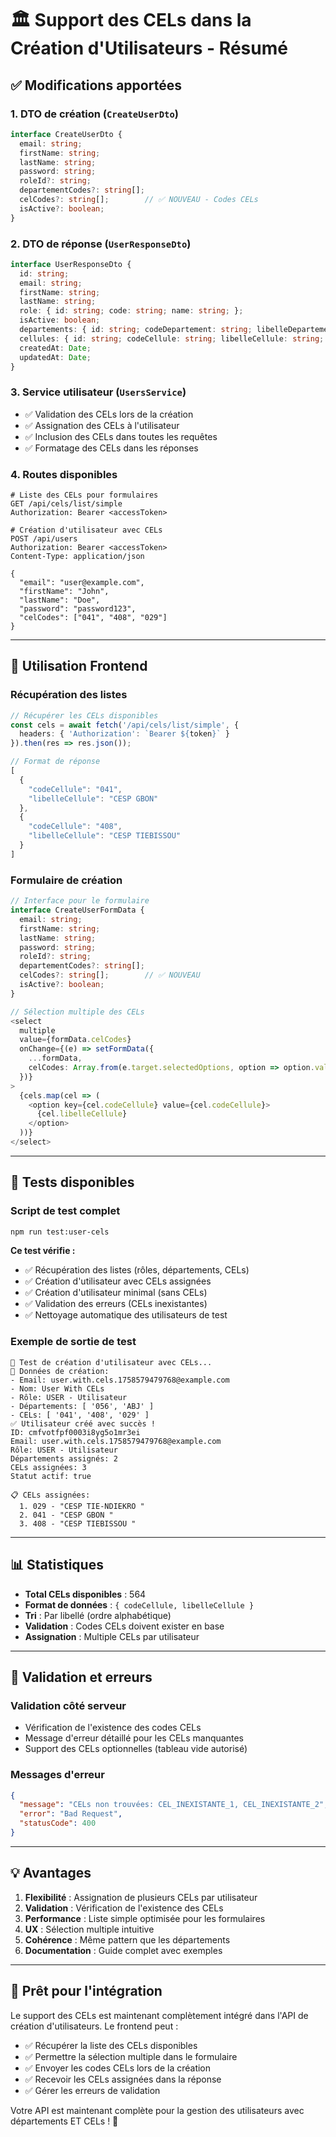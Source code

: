 # 🏛️ Support des CELs dans la Création d'Utilisateurs - Résumé

## ✅ **Modifications apportées**

### **1. DTO de création (`CreateUserDto`)**
```typescript
interface CreateUserDto {
  email: string;
  firstName: string;
  lastName: string;
  password: string;
  roleId?: string;
  departementCodes?: string[];
  celCodes?: string[];        // ✅ NOUVEAU - Codes CELs
  isActive?: boolean;
}
```

### **2. DTO de réponse (`UserResponseDto`)**
```typescript
interface UserResponseDto {
  id: string;
  email: string;
  firstName: string;
  lastName: string;
  role: { id: string; code: string; name: string; };
  isActive: boolean;
  departements: { id: string; codeDepartement: string; libelleDepartement: string; }[];
  cellules: { id: string; codeCellule: string; libelleCellule: string; }[];  // ✅ NOUVEAU
  createdAt: Date;
  updatedAt: Date;
}
```

### **3. Service utilisateur (`UsersService`)**
- ✅ Validation des CELs lors de la création
- ✅ Assignation des CELs à l'utilisateur
- ✅ Inclusion des CELs dans toutes les requêtes
- ✅ Formatage des CELs dans les réponses

### **4. Routes disponibles**
```http
# Liste des CELs pour formulaires
GET /api/cels/list/simple
Authorization: Bearer <accessToken>

# Création d'utilisateur avec CELs
POST /api/users
Authorization: Bearer <accessToken>
Content-Type: application/json

{
  "email": "user@example.com",
  "firstName": "John",
  "lastName": "Doe",
  "password": "password123",
  "celCodes": ["041", "408", "029"]
}
```

---

## 🎯 **Utilisation Frontend**

### **Récupération des listes**
```typescript
// Récupérer les CELs disponibles
const cels = await fetch('/api/cels/list/simple', {
  headers: { 'Authorization': `Bearer ${token}` }
}).then(res => res.json());

// Format de réponse
[
  {
    "codeCellule": "041",
    "libelleCellule": "CESP GBON"
  },
  {
    "codeCellule": "408", 
    "libelleCellule": "CESP TIEBISSOU"
  }
]
```

### **Formulaire de création**
```typescript
// Interface pour le formulaire
interface CreateUserFormData {
  email: string;
  firstName: string;
  lastName: string;
  password: string;
  roleId?: string;
  departementCodes?: string[];
  celCodes?: string[];        // ✅ NOUVEAU
  isActive?: boolean;
}

// Sélection multiple des CELs
<select
  multiple
  value={formData.celCodes}
  onChange={(e) => setFormData({
    ...formData, 
    celCodes: Array.from(e.target.selectedOptions, option => option.value)
  })}
>
  {cels.map(cel => (
    <option key={cel.codeCellule} value={cel.codeCellule}>
      {cel.libelleCellule}
    </option>
  ))}
</select>
```

---

## 🧪 **Tests disponibles**

### **Script de test complet**
```bash
npm run test:user-cels
```

**Ce test vérifie :**
- ✅ Récupération des listes (rôles, départements, CELs)
- ✅ Création d'utilisateur avec CELs assignées
- ✅ Création d'utilisateur minimal (sans CELs)
- ✅ Validation des erreurs (CELs inexistantes)
- ✅ Nettoyage automatique des utilisateurs de test

### **Exemple de sortie de test**
```
👤 Test de création d'utilisateur avec CELs...
📝 Données de création:
- Email: user.with.cels.1758579479768@example.com
- Nom: User With CELs
- Rôle: USER - Utilisateur
- Départements: [ '056', 'ABJ' ]
- CELs: [ '041', '408', '029' ]
✅ Utilisateur créé avec succès !
ID: cmfvotfpf0003i8yg5o1mr3ei
Email: user.with.cels.1758579479768@example.com
Rôle: USER - Utilisateur
Départements assignés: 2
CELs assignées: 3
Statut actif: true

📋 CELs assignées:
  1. 029 - "CESP TIE-NDIEKRO "
  2. 041 - "CESP GBON "
  3. 408 - "CESP TIEBISSOU "
```

---

## 📊 **Statistiques**

- **Total CELs disponibles** : 564
- **Format de données** : `{ codeCellule, libelleCellule }`
- **Tri** : Par libellé (ordre alphabétique)
- **Validation** : Codes CELs doivent exister en base
- **Assignation** : Multiple CELs par utilisateur

---

## 🔧 **Validation et erreurs**

### **Validation côté serveur**
- Vérification de l'existence des codes CELs
- Message d'erreur détaillé pour les CELs manquantes
- Support des CELs optionnelles (tableau vide autorisé)

### **Messages d'erreur**
```json
{
  "message": "CELs non trouvées: CEL_INEXISTANTE_1, CEL_INEXISTANTE_2",
  "error": "Bad Request",
  "statusCode": 400
}
```

---

## 💡 **Avantages**

1. **Flexibilité** : Assignation de plusieurs CELs par utilisateur
2. **Validation** : Vérification de l'existence des CELs
3. **Performance** : Liste simple optimisée pour les formulaires
4. **UX** : Sélection multiple intuitive
5. **Cohérence** : Même pattern que les départements
6. **Documentation** : Guide complet avec exemples

---

## 🚀 **Prêt pour l'intégration**

Le support des CELs est maintenant complètement intégré dans l'API de création d'utilisateurs. Le frontend peut :

- ✅ Récupérer la liste des CELs disponibles
- ✅ Permettre la sélection multiple dans le formulaire
- ✅ Envoyer les codes CELs lors de la création
- ✅ Recevoir les CELs assignées dans la réponse
- ✅ Gérer les erreurs de validation

Votre API est maintenant complète pour la gestion des utilisateurs avec départements ET CELs ! 🎉

